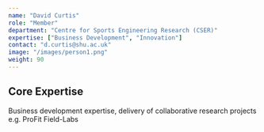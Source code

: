```yaml
---
name: "David Curtis"
role: "Member"
department: "Centre for Sports Engineering Research (CSER)"
expertise: ["Business Development", "Innovation"]
contact: "d.curtis@shu.ac.uk"
image: "/images/person1.png"
weight: 90
---
```


## Core Expertise

Business development expertise, delivery of collaborative research projects e.g. ProFit Field-Labs
